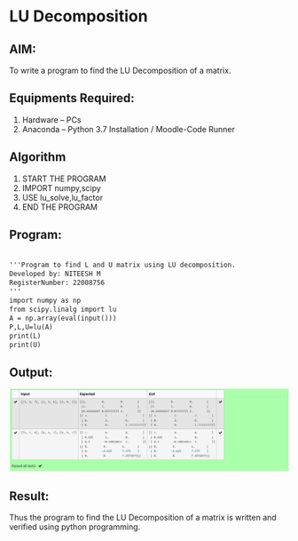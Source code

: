 # LU Decomposition 

## AIM:
To write a program to find the LU Decomposition of a matrix.

## Equipments Required:
1. Hardware – PCs
2. Anaconda – Python 3.7 Installation / Moodle-Code Runner

## Algorithm
1. START THE PROGRAM
2. IMPORT numpy,scipy
3. USE lu_solve,lu_factor
4. END THE PROGRAM

## Program:
```

'''Program to find L and U matrix using LU decomposition.
Developed by: NITEESH M
RegisterNumber: 22008756
'''
import numpy as np
from scipy.linalg import lu
A = np.array(eval(input()))
P,L,U=lu(A)
print(L)
print(U)

```

## Output:
![eig](LU.png)


## Result:
Thus the program to find the LU Decomposition of a matrix is written and verified using python programming.

